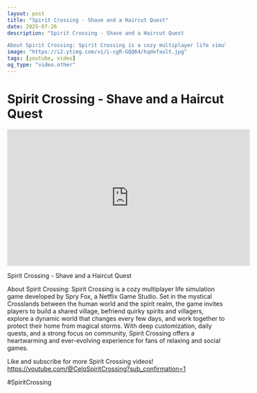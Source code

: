 ```yaml
---
layout: post
title: "Spirit Crossing - Shave and a Haircut Quest"
date: 2025-07-26
description: "Spirit Crossing - Shave and a Haircut Quest

About Spirit Crossing: Spirit Crossing is a cozy multiplayer life simulation game developed by Spry Fox, a ..."
image: "https://i2.ytimg.com/vi/i-cgR-GQQ64/hqdefault.jpg"
tags: [youtube, video]
og_type: "video.other"
---
```


<script type="application/ld+json">
{
  "@context": "http://schema.org",
  "@type": "VideoObject",
  "name": "Spirit Crossing - Shave and a Haircut Quest",
  "description": "Spirit Crossing - Shave and a Haircut Quest\n\nAbout Spirit Crossing: Spirit Crossing is a cozy multiplayer life simulation game developed by Spry Fox, a Netflix Game Studio. Set in the mystical Crosslands between the human world and the spirit realm, the game invites players to build a shared village, befriend quirky spirits and villagers, explore a dynamic world that changes every few days, and work together to protect their home from magical storms. With deep customization, daily quests, and a strong focus on community, Spirit Crossing offers a heartwarming and ever-evolving experience for fans of relaxing and social games.\n\nLike and subscribe for more Spirit Crossing videos! https://youtube.com/@CeloSpiritCrossing?sub_confirmation=1\n\n#SpiritCrossing",
  "thumbnailUrl": "https://i2.ytimg.com/vi/i-cgR-GQQ64/hqdefault.jpg",
  "uploadDate": "2025-07-26T02:12:46",
  "embedUrl": "https://www.youtube.com/embed/i-cgR-GQQ64",
  "publisher": {
    "@type": "Person",
    "name": "Celo Zaga"
  },
  "mainEntityOfPage": {
    "@type": "WebPage",
    "@id": "https://celozaga.github.io/2025/07/26/spirit-crossing---shave-and-a-haircut-quest-i-cgR-GQQ64.html"
  },
  "duration": "PT0M0S"
}
</script>

<script type="application/ld+json">
{
  "@context": "http://schema.org",
  "@type": "BlogPosting",
  "headline": "Spirit Crossing - Shave and a Haircut Quest",
  "image": "https://i2.ytimg.com/vi/i-cgR-GQQ64/hqdefault.jpg",
  "publisher": {
    "@type": "Person",
    "name": "Celo Zaga"
  },
  "url": "https://celozaga.github.io/2025/07/26/spirit-crossing---shave-and-a-haircut-quest-i-cgR-GQQ64.html",
  "datePublished": "2025-07-26T02:12:46",
  "dateCreated": "2025-07-26T02:12:46",
  "dateModified": "2025-07-26T02:12:46",
  "description": "Spirit Crossing - Shave and a Haircut Quest\n\nAbout Spirit Crossing: Spirit Crossing is a cozy multiplayer life simulation game developed by Spry Fox, a ...",
  "author": {
    "@type": "Person",
    "name": "Celo Zaga"
  },
  "mainEntityOfPage": {
    "@type": "WebPage",
    "@id": "https://celozaga.github.io/2025/07/26/spirit-crossing---shave-and-a-haircut-quest-i-cgR-GQQ64.html"
  }
}
</script>

<h1 class="youtube-post-title">Spirit Crossing - Shave and a Haircut Quest</h1>

<iframe width="560" height="315" src="https://www.youtube.com/embed/i-cgR-GQQ64" class="youtube-post-embed" frameborder="0" allowfullscreen></iframe>

<p class="youtube-post-description">Spirit Crossing - Shave and a Haircut Quest

About Spirit Crossing: Spirit Crossing is a cozy multiplayer life simulation game developed by Spry Fox, a Netflix Game Studio. Set in the mystical Crosslands between the human world and the spirit realm, the game invites players to build a shared village, befriend quirky spirits and villagers, explore a dynamic world that changes every few days, and work together to protect their home from magical storms. With deep customization, daily quests, and a strong focus on community, Spirit Crossing offers a heartwarming and ever-evolving experience for fans of relaxing and social games.

Like and subscribe for more Spirit Crossing videos! https://youtube.com/@CeloSpiritCrossing?sub_confirmation=1

#SpiritCrossing</p>
